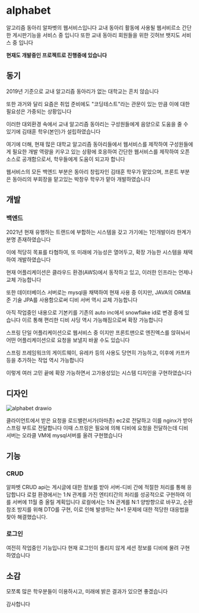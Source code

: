 # alphabet

알고리즘 동아리 알파벳의 웹서비스입니다
교내 동아리 활동에 사용될 웹서비르소 간단한 게시판기능을 서비스 중 입니다
또한 교내 동아리 회원들을 위한 깃허브 뱃지도 서비스 중 입니다

**현재도 개발중인 프로젝트로 진행중에 있습니다**

## 동기
2019년 기준으로 교내 알고리즘 동아리가 없는 대학교는 흔치 않습니다

또한 과거와 달리 요즘은 취업 준비에도 "코딩테스트"라는 관문이 있는 만큼 이에 대한 필요성은 가중되는 상황입니다

이러한 대외환경 속에서 교내 알고리즘 동아리는 구성원들에게 음양으로 도움을 줄 수 있기에 김태훈 학우(본인)가 설립하였습니다

여기에 더해, 현재 많은 대학교 알고리즘 동아리들에서 웹서비스를 제작하여 구성원들에게 필요한 개발 역량을 키우고 있는 상황에 호응하여 간단한 웹서비스를 제작하여 오픈 소스로 공개함으로서, 학우들에게 도움이 되고자 합니다

웹서비스의 모든 백엔드 부분은 동아리 창립자인 김태훈 학우가 맡았으며, 프론트 부분은 동아리의 부회장을 맡고있는 박창우 학우가 맡아 개발하였습니다

## 개발

### 백엔드

2021년 현재 유행하는 트랜드에 부합하는 시스템을 갖고 가기에는 1인개발이라 한계가 분명 존재하였습니다

이에 적당히 목표를 타협하여, 또 미래에 가능성은 열어두고, 확장 가능한 시스템을 채택하여 개발하였습니다

현재 어플리케이션은 클라우드 환경(AWS)에서 동작하고 있고, 이러한 인프라는 언제나 교체 가능합니다

또한 데이터베이스 서버로는 mysql을 채택하여 현재 사용 중 이지만, JAVA의 ORM표준 기술 JPA를 사용함으로써 디비 서버 역시 교체 가능합니다

아직 작업중인 내용으로 기본키를 기존의 auto inc에서 snowflake id로 변경 중에 있습니다 이르 통해 편리한 디비 샤딩 역시 가능해짐으로써 확장 가능합니다

스프링 단일 어플리케이션으로 웹서비스 중 이지만 프론트맨으로 엔진엑스를 앉혀놔서 어떤 어플리케이션으로 요청을 보낼지 바꿀 수도 있습니다

스프링 프레임워크의 게이트웨이, 유레카 등의 사용도 당연히 가능하고, 이후에 카프카등을 추가하는 작업 역시 가능합니다

이렇게 여러 고민 끝에 확장 가능하면서 고가용성있는 시스템 디자인을 구현하였습니다

## 디자인
![alphabet drawio](https://user-images.githubusercontent.com/46879264/183274693-e2c0f5a2-ec01-49b5-9ab6-774c70a4e3c3.png)

클라이언트에서 받은 요청을 로드밸런서가(아마존) ec2로 전달하고 이를 nginx가 받아 스프링 부트로 전달합니다
이때 스프링은 필요에 의해 디비에 요청을 전달하는데 디비 서버는 오라클 VM에 mysql서버를 올려 구현했습니다

## 기능

### CRUD

알파벳 CRUD api는 게시글에 대한 정보를 받아 서버-디비 간에 적절한 처리를 통해 응답합니다
로컬 환경에서는 1:N 관계를 가진 엔티티간의 처리를 성공적으로 구현하여 이를 서버에 11월 중 올릴 계획입니다
로컬에서는 1:N 관계를 N:1 양방향으로 바꾸고, 순환 참조 방지를 위해 DTO를 구현, 이로 인해 발생하는 N+1 문제에 대한 적당한 대응법을 찾아 해결했습니다.

### 로그인

여전히 작업중인 기능입니다
현재 로그인이 풀리지 않게 세션 정보를 디비에 물려 구현하였습니다

## 소감

모쪼록 많은 학우분들이 이용하시고, 미래에 밝은 결과가 있으면 좋겠습니다

감사합니다
